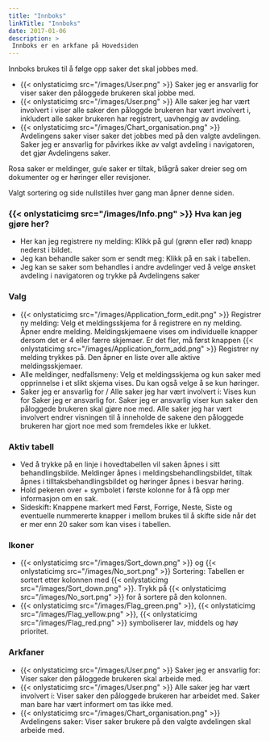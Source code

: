 ```yaml
---
title: "Innboks"
linkTitle: "Innboks"
date: 2017-01-06
description: >
 Innboks er en arkfane på Hovedsiden
---
```

Innboks brukes til å følge opp saker det skal jobbes med.

- {{< onlystaticimg src="/images/User.png" >}} Saker jeg er ansvarlig for viser saker den påloggede brukeren skal jobbe med.
- {{< onlystaticimg src="/images/User.png" >}} Alle saker jeg har vært involvert i viser alle saker den påloggde brukeren har vært involvert i, inkludert alle saker brukeren har registrert, uavhengig av avdeling.
- {{< onlystaticimg src="/images/Chart_organisation.png" >}} Avdelingens saker viser saker det jobbes med på den valgte avdelingen. Saker jeg er ansvarlig for påvirkes ikke av valgt avdeling i navigatoren, det gjør Avdelingens saker.

Rosa saker er meldinger, gule saker er tiltak, blågrå saker dreier seg om dokumenter og er høringer eller revisjoner.

Valgt sortering og side nullstilles hver gang man åpner denne siden. 

### {{< onlystaticimg src="/images/Info.png" >}} Hva kan jeg gjøre her?

- Her kan jeg registrere ny melding: Klikk på gul (grønn eller rød) knapp nederst i bildet.
- Jeg kan behandle saker som er sendt meg: Klikk på en sak i tabellen.
- Jeg kan se saker som behandles i andre avdelinger ved å velge ønsket avdeling i navigatoren og trykke på Avdelingens saker

### Valg

- {{< onlystaticimg src="/images/Application_form_edit.png" >}} Registrer ny melding: Velg et meldingsskjema for å registrere en ny melding. Åpner endre melding. Meldingskjemaene vises om individuelle knapper dersom det er 4 eller færre skjemaer. Er det fler, må først knappen {{< onlystaticimg src="/images/Application_form_add.png" >}} Registrer ny melding trykkes på. Den åpner en liste over alle aktive meldingsskjemaer.
- Alle meldinger, nedfallsmeny: Velg et meldingsskjema og kun saker med opprinnelse i et slikt skjema vises. Du kan også velge å se kun høringer.
- Saker jeg er ansvarlig for / Alle saker jeg har vært involvert i: Vises kun for Saker jeg er ansvarlig for. Saker jeg er ansvarlig viser kun saker den påloggede brukeren skal gjøre noe med. Alle saker jeg har vært involvert endrer visningen til å inneholde de sakene den påloggede brukeren har gjort noe med som fremdeles ikke er lukket.

### Aktiv tabell

- Ved å trykke på en linje i hovedtabellen vil saken åpnes i sitt behandlingsbilde. Meldinger åpnes i meldingsbehandlingsbildet, tiltak åpnes i tilltaksbehandlingsbildet og høringer åpnes i besvar høring.
- Hold pekeren over + symbolet i første kolonne for å få opp mer informasjon om en sak.
- Sideskift: Knappene markert med Først, Forrige, Neste, Siste og eventuelle nummererte knapper i mellom brukes til å skifte side når det er mer enn 20 saker som kan vises i tabellen.

### Ikoner

- {{< onlystaticimg src="/images/Sort_down.png" >}} og {{< onlystaticimg src="/images/No_sort.png" >}} Sortering: Tabellen er sortert etter kolonnen med {{< onlystaticimg src="/images/Sort_down.png" >}}. Trykk på {{< onlystaticimg src="/images/No_sort.png" >}} for å sortere på den kolonnen.
- {{< onlystaticimg src="/images/Flag_green.png" >}}, {{< onlystaticimg src="/images/Flag_yellow.png" >}}, {{< onlystaticimg src="/images/Flag_red.png" >}} symboliserer lav, middels og høy prioritet.

### Arkfaner

- {{< onlystaticimg src="/images/User.png" >}} Saker jeg er ansvarlig for: Viser saker den påloggede brukeren skal arbeide med.
- {{< onlystaticimg src="/images/User.png" >}} Alle saker jeg har vært involvert i: Viser saker den påloggede brukeren har arbeidet med. Saker man bare har vært informert om tas ikke med.
- {{< onlystaticimg src="/images/Chart_organisation.png" >}} Avdelingens saker: Viser saker brukere på den valgte avdelingen skal arbeide med.
